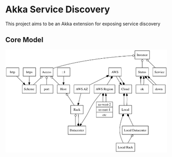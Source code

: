 # Akka Service Discovery

This project aims to be an Akka extension for exposing service discovery

## Core Model

![Core Model Diagram](doc/model.png)